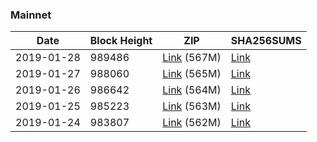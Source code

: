 ### Mainnet

|    Date    | Block Height | ZIP | SHA256SUMS |
| ---------- | ------------ | --- | ---------- |
| 2019-01-28 | 989486 | [Link](https://s3-ap-southeast-2.amazonaws.com/ion-bootstrap/mainnet/2019-01-28/bootstrap.dat.zip) (567M) | [Link](https://s3-ap-southeast-2.amazonaws.com/ion-bootstrap/mainnet/2019-01-28/SHA256SUMS) |
| 2019-01-27 | 988060 | [Link](https://s3-ap-southeast-2.amazonaws.com/ion-bootstrap/mainnet/2019-01-27/bootstrap.dat.zip) (565M) | [Link](https://s3-ap-southeast-2.amazonaws.com/ion-bootstrap/mainnet/2019-01-27/SHA256SUMS) |
| 2019-01-26 | 986642 | [Link](https://s3-ap-southeast-2.amazonaws.com/ion-bootstrap/mainnet/2019-01-26/bootstrap.dat.zip) (564M) | [Link](https://s3-ap-southeast-2.amazonaws.com/ion-bootstrap/mainnet/2019-01-26/SHA256SUMS) |
| 2019-01-25 | 985223 | [Link](https://s3-ap-southeast-2.amazonaws.com/ion-bootstrap/mainnet/2019-01-25/bootstrap.dat.zip) (563M) | [Link](https://s3-ap-southeast-2.amazonaws.com/ion-bootstrap/mainnet/2019-01-25/SHA256SUMS) |
| 2019-01-24 | 983807 | [Link](https://s3-ap-southeast-2.amazonaws.com/ion-bootstrap/mainnet/2019-01-24/bootstrap.dat.zip) (562M) | [Link](https://s3-ap-southeast-2.amazonaws.com/ion-bootstrap/mainnet/2019-01-24/SHA256SUMS) |
